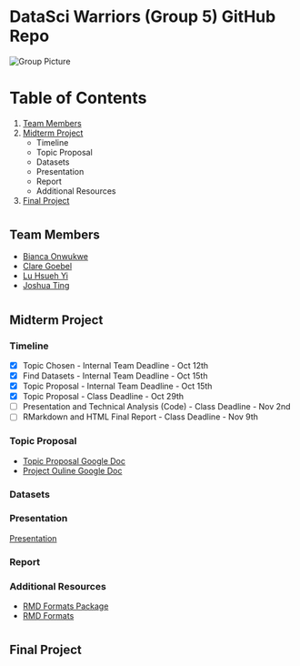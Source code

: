 # DataSci Warriors (Group 5) GitHub Repo
![Group Picture](https://res.cloudinary.com/springboard-images/image/upload/w_1080,c_limit,q_auto,f_auto,fl_lossy/wordpress/2018/03/Ban4.png)
# Table of Contents
1. [Team Members](#team_members)
2. [Midterm Project](#midterm_project)
    * Timeline
    * Topic Proposal
    * Datasets
    * Presentation
    * Report
    * Additional Resources
3. [Final Project](#final_project)
# <a name="team_members"></a>
## Team Members
* [Bianca Onwukwe](https://github.com/BiancaOnwukwe)
* [Clare Goebel](https://github.com/goebelclare)
* [Lu Hsueh Yi](https://github.com/HsuehYiLu)
* [Joshua Ting](https://github.com/justjoshtings)

# <a name="midterm_project"></a>
## Midterm Project

### Timeline
- [X] Topic Chosen - Internal Team Deadline - Oct 12th
- [X] Find Datasets - Internal Team Deadline - Oct 15th
- [X] Topic Proposal - Internal Team Deadline - Oct 15th
- [X] Topic Proposal - Class Deadline - Oct 29th
- [ ] Presentation and Technical Analysis (Code) - Class Deadline - Nov 2nd
- [ ] RMarkdown and HTML Final Report - Class Deadline - Nov 9th

### Topic Proposal
* [Topic Proposal Google Doc](https://docs.google.com/document/d/1GICM9eaFOKcWz0VVfAzKjpEHWHDFOBg0cgpfGuXar6w/edit)
* [Project Ouline Google Doc](https://docs.google.com/document/d/1ZTAHsWutSpQvK_8CvynxdKQmYvzuSvIAg25adG7RAXQ/edit?usp=sharing)

### Datasets

### Presentation
[Presentation](https://docs.google.com/presentation/d/17Z6-zhZQSw2Nahtbr9x-CTLw1q8mdJuAqMjUCUDEgTE/edit?usp=sharing)

### Report
### Additional Resources
* [RMD Formats Package](https://bookdown.org/yihui/rmarkdown/rmdformats.html)
* [RMD Formats](https://github.com/juba/rmdformats)

# <a name="final_project"></a>
## Final Project